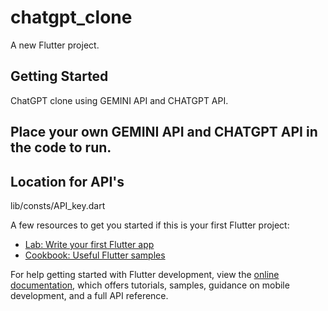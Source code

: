 # chatgpt_clone

A new Flutter project.

## Getting Started

ChatGPT clone using GEMINI API and CHATGPT API.  

## Place your own GEMINI API and CHATGPT API in the code to run.
## Location for API's
lib/consts/API_key.dart

A few resources to get you started if this is your first Flutter project:

- [Lab: Write your first Flutter app](https://docs.flutter.dev/get-started/codelab)
- [Cookbook: Useful Flutter samples](https://docs.flutter.dev/cookbook)

For help getting started with Flutter development, view the
[online documentation](https://docs.flutter.dev/), which offers tutorials,
samples, guidance on mobile development, and a full API reference.
